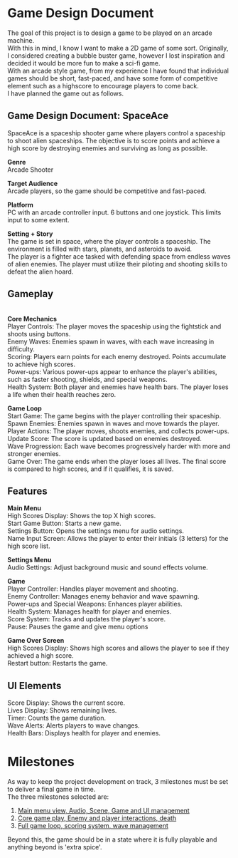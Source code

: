<h1>Game Design Document</h1>
The goal of this project is to design a game to be played on an arcade machine.<br>
With this in mind, I know I want to make a 2D game of some sort.
Originally, I considered creating a bubble buster game, however I lost inspiration and decided it would be more fun to make a sci-fi game.<br>
With an arcade style game, from my experience I have found that individual games should be short, fast-paced, and have some form of competitive element such as a highscore
to encourage players to come back.<br>
I have planned the game out as follows.<br>

<h2>Game Design Document: SpaceAce</h2>
SpaceAce is a spaceship shooter game where players control a spaceship to shoot alien spaceships. The objective is to score points and achieve a high score 
by destroying enemies and surviving as long as possible.<br>

<strong>Genre</strong><br>
Arcade Shooter<br>

<strong>Target Audience</strong><br>
Arcade players, so the game should be competitive and fast-paced.<br>

<strong>Platform</strong><br>
PC with an arcade controller input. 6 buttons and one joystick. This limits input to some extent.<br>

<strong>Setting + Story</strong><br>
The game is set in space, where the player controls a spaceship. The environment is filled with stars, planets, and asteroids to avoid.<br>
The player is a fighter ace tasked with defending space from endless waves of alien enemies. The player must utilize their piloting 
and shooting skills to defeat the alien hoard.<br>

<h2>Gameplay</h2><br>
<strong>Core Mechanics</strong><br>
Player Controls: The player moves the spaceship using the fightstick and shoots using buttons.<br>
Enemy Waves: Enemies spawn in waves, with each wave increasing in difficulty.<br>
Scoring: Players earn points for each enemy destroyed. Points accumulate to achieve high scores.<br>
Power-ups: Various power-ups appear to enhance the player's abilities, such as faster shooting, shields, and special weapons.<br>
Health System: Both player and enemies have health bars. The player loses a life when their health reaches zero.<br>

<strong>Game Loop</strong><br>
Start Game: The game begins with the player controlling their spaceship.<br>
Spawn Enemies: Enemies spawn in waves and move towards the player.<br>
Player Actions: The player moves, shoots enemies, and collects power-ups.<br>
Update Score: The score is updated based on enemies destroyed.<br>
Wave Progression: Each wave becomes progressively harder with more and stronger enemies.<br>
Game Over: The game ends when the player loses all lives. The final score is compared to high scores, and if it qualifies, it is saved.<br>

<h2>Features</h2>
<strong>Main Menu</strong><br>
High Scores Display: Shows the top X high scores. <br>
Start Game Button: Starts a new game. <br>
Settings Button: Opens the settings menu for audio settings.<br>
Name Input Screen: Allows the player to enter their initials (3 letters) for the high score list.<br>

<strong>Settings Menu</strong><br>
Audio Settings: Adjust background music and sound effects volume. <br>

<strong>Game</strong><br>
Player Controller: Handles player movement and shooting.<br>
Enemy Controller: Manages enemy behavior and wave spawning.<br>
Power-ups and Special Weapons: Enhances player abilities.<br>
Health System: Manages health for player and enemies.<br>
Score System: Tracks and updates the player's score.<br>
Pause: Pauses the game and give menu options

<strong>Game Over Screen</strong><br>
High Scores Display: Shows high scores and allows the player to see if they achieved a high score.<br>
Restart button: Restarts the game.<br>

<h2>UI Elements</h2>
Score Display: Shows the current score.<br>
Lives Display: Shows remaining lives.<br>
Timer: Counts the game duration.<br>
Wave Alerts: Alerts players to wave changes.<br>
Health Bars: Displays health for player and enemies.<br>


<h1>Milestones</h1>
As way to keep the project development on track, 3 milestones must be set to deliver a final game in time.<br>
The three milestones selected are:<br>
<ol>
  <li><a href="https://github.com/JcullenNZ/SpaceAce/blob/main/BlogPosts/Blog3 - Milestone1.md">Main menu view, Audio, Scene, Game and UI management</a></li>
  <li><a href="https://github.com/JcullenNZ/SpaceAce/blob/main/BlogPosts/Blog4 - Milestone2.md">Core game play, Enemy and player interactions, death</a></li>
  <li><a href="https://github.com/JcullenNZ/SpaceAce/blob/main/BlogPosts/Blog5 - Milestone3.md">Full game loop, scoring system, wave management</a></li>
</ol>

Beyond this, the game should be in a state where it is fully playable and anything beyond is 'extra spice'.
